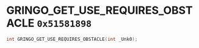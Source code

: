 # GRINGO_GET_USE_REQUIRES_OBSTACLE `0x51581898`

```cpp
int GRINGO_GET_USE_REQUIRES_OBSTACLE(int _Unk0);
```